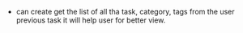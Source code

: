 - can create get the list of all tha task, category, tags from the user previous task
  it will help user for better view.
  